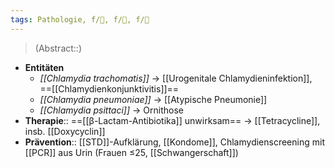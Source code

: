 ```yaml
---
tags: Pathologie, f/🦠, f/🦩, f/🍆
---
```

> (Abstract::)
- **Entitäten**
	- *[[Chlamydia trachomatis]]* → [[Urogenitale Chlamydieninfektion]], ==[[Chlamydienkonjunktivitis]]==
	- *[[Chlamydia pneumoniae]]* → [[Atypische Pneumonie]]
	- *[[Chlamydia psittaci]]* → Ornithose
- **Therapie**:: ==[[β-Lactam-Antibiotika]] unwirksam== → [[Tetracycline]], insb. [[Doxycyclin]]
- **Prävention**:: [[STD]]-Aufklärung, [[Kondome]], Chlamydienscreening mit [[PCR]] aus Urin (Frauen ≤25, [[Schwangerschaft]])